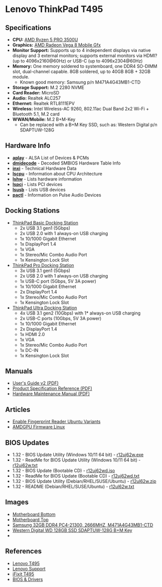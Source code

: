 # Lenovo ThinkPad T495

## Specifications

* **CPU:** [AMD Ryzen 5 PRO 3500U](https://www.cpubenchmark.net/cpu.php?cpu=AMD+Ryzen+5+3500U&id=3421)
* **Graphics:** [AMD Radeon Vega 8 Mobile Gfx](https://www.videocardbenchmark.net/gpu.php?gpu=Radeon+Vega+8+Mobile&id=3845)
* **Monitor Support:** Supports up to 4 independent displays via native display and 3 external monitors; supports external monitors via HDMI? (up to 4096x2160@60Hz) or USB-C (up to 4096x2304@60Hz)
* **Memory:** One memory soldered to systemboard, one DDR4 SO-DIMM slot, dual-channel capable. 8GB soldered, up to 40GB 8GB + 32GB module.
    * Known good memory: Samsung p/n M471A4G43MB1-CTD
* **Storage Support:** M.2 2280 NVME
* **Card Reader:** MicroSD
* **Audio:** Realtek ALC257
* **Ethernet:** Realtek RTL8111EPV
* **Wireless:** Intel Wireless-AC 9260, 802.11ac Dual Band 2x2 Wi-Fi + Bluetooth 5.1, M.2 card
* **WWAN/Mobile:** M.2 B+M-Key
    * Can be replaced with a B+M Key SSD, such as: Western Digital p/n SDAPTUW-128G

## Hardware Info

* **[aplay](data/aplay.md)** - ALSA List of Devices & PCMs
* **[dmidecode](data/dmidecode.md)** - Decoded SMBIOS Hardware Table Info
* **[inxi](data/inxi.md)** - Technical Hardware Data
* **[lscpu](data/lscpu.md)** - Information about CPU Architecture
* **[lshw](data/lshw.md)** - Lists hardware information
* **[lspci](data/lspci.md)** - Lists PCI devices
* **[lsusb](data/lsusb.md)** - Lists USB devices
* **[pactl](data/pactl.md)** - Information on Pulse Audio Devices

## Docking Stations

* [ThinkPad Basic Docking Station](https://support.lenovo.com/us/en/solutions/pd500172-thinkpad-basic-docking-station-overview-and-service-parts)
    * 2x USB 3.1 gen1 (5Gbps)
    * 2x USB 2.0 with 1 always-on USB charging
    * 1x 10/1000 Gigabit Ethernet
    * 1x DisplayPort 1.4
    * 1x VGA
    * 1x Stereo/Mic Combo Audio Port
    * 1x Kensington Lock Slot
* [ThinkPad Pro Docking Station](https://support.lenovo.com/us/en/solutions/pd500174-thinkpad-pro-docking-station-overview-and-service-parts)
    * 3x USB 3.1 gen1 (5Gbps)
    * 2x USB 2.0 with 1 always-on USB charging
    * 1x USB-C port (5Gbps, 5V 3A power)
    * 1x 10/1000 Gigabit Ethernet
    * 2x DisplayPort 1.4
    * 1x Stereo/Mic Combo Audio Port
    * 1x Kensington Lock Slot
* [ThinkPad Ultra Docking Station](https://support.lenovo.com/us/en/solutions/pd500173-thinkpad-ultra-docking-station-overview-and-service-parts)
    * 4x USB 3.1 gen2 (10Gbps) with 1* always-on USB charging
    * 2x USB-C ports (10Gbps, 5V 3A power)
    * 1x 10/1000 Gigabit Ethernet
    * 2x DisplayPort 1.4
    * 1x HDMI 2.0
    * 1x VGA
    * 1x Stereo/Mic Combo Audio Port
    * 1x DC-IN
    * 1x Kensington Lock Slot

## Manuals

* [User's Guide v2 (PDF)](pdf/T495.UsersGuide_v2.en.pdf)
* [Product Specification Reference (PDF)](pdf/T495.ProductSpecificationReference.en.pdf)
* [Hardware Maintenance Manual (PDF)](pdf/T495.HardwareMaintenanceManual.en.pdf)

## Articles

* [Enable Fingerprint Reader Ubuntu Variants](https://gist.github.com/pjobson/705d3c24a7712dede6860337791068dd)
* [AMDGPU Firmware Linux](https://gist.github.com/pjobson/90380853d37fb28345d38592c1f7a5eb)

## BIOS Updates

* 1.32 - BIOS Update Utility (Windows 10/11 64 bit) - [r12uj62w.exe](BIOS/r12uj62w.exe)
* 1.32 - ReadMe for BIOS Update Utility (Windows 10/11 64 bit) - [r12uj62w.txt](BIOS/r12uj62w.txt)
* 1.32 - BIOS Update (Bootable CD) - [r12uj62wd.iso](BIOS/r12uj62wd.iso)
* 1.32 - ReadMe for BIOS Update (Bootable CD) - [r12uj62wd.txt](BIOS/r12uj62wd.txt)
* 1.32 - BIOS Update Utility (Debian/RHEL/SUSE/Ubuntu) - [r12ul62w.zip](BIOS/r12ul62w.zip)
* 1.32 - README (Debian/RHEL/SUSE/Ubuntu) - [r12ul62w.txt](BIOS/r12ul62w.txt)

## Images

* [Motherboard Bottom](img/motherboard.bottom.jpg)
* [Motherboard Top](img/motherboard.top.jpg)
* [Samsung 32GB DDR4 PC4-21300, 2666MHZ, M471A4G43MB1-CTD](img/recommended.ram.jpg)
* [Western Digital WD 128GB SSD  SDAPTUW-128G B+M Key](img/wd.bmkey.ssd.jpg)
* 

## References

* [Lenovo T495](https://www.lenovo.com/us/en/p/laptops/thinkpad/thinkpadt/t495/22tp2ttt495)
* [Lenovo Support](https://pcsupport.lenovo.com/us/en/products/laptops-and-netbooks/thinkpad-t-series-laptops/thinkpad-t495-type-20nj-20nk)
* [iFixit T495](https://www.ifixit.com/Parts/Lenovo_ThinkPad_T495)
* [BIOS & Drivers](https://pcsupport.lenovo.com/us/en/products/laptops-and-netbooks/thinkpad-t-series-laptops/thinkpad-t495-type-20nj-20nk/downloads/ds539877-bios-update-utility-bootable-cd-for-windows-10-64-bit-thinkpad-t495)
